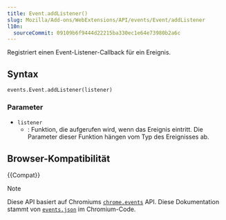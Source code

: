 ```yaml
---
title: Event.addListener()
slug: Mozilla/Add-ons/WebExtensions/API/events/Event/addListener
l10n:
  sourceCommit: 09109b6f9444d22215ba330ec1e64e73980b2a6c
---
```


Registriert einen Event-Listener-Callback für ein Ereignis.

## Syntax

```js-nolint
events.Event.addListener(listener)
```

### Parameter

- `listener`
  - : Funktion, die aufgerufen wird, wenn das Ereignis eintritt. Die Parameter dieser Funktion hängen vom Typ des Ereignisses ab.

## Browser-Kompatibilität

{{Compat}}

> [!NOTE]
> Diese API basiert auf Chromiums [`chrome.events`](https://developer.chrome.com/docs/extensions/reference/api/events#method-Event-addListener) API. Diese Dokumentation stammt von [`events.json`](https://chromium.googlesource.com/chromium/src/+/master/extensions/common/api/events.json) im Chromium-Code.
